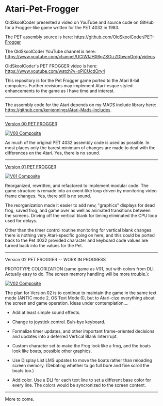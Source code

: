 # Atari-Pet-Frogger

OldSkoolCoder presented a video on YouTube and source code on GitHub for a Frogger-like game written for the PET 4032 in 1983.

The PET assembly source is here:  https://github.com/OldSkoolCoder/PET-Frogger

The OldSkoolCoder YouTube channel is here:  https://www.youtube.com/channel/UCtWfJHX6gZSOizZDbwmOrdg/videos

OldSkoolCoder's PET FROGGER video is here:  https://www.youtube.com/watch?v=xPiCUcdOry4

This repository is for the Pet Frogger game ported to the Atari 8-bit computers.  Further revisions may implement Atari-esque styled enhancements to the game as I have time and interest.

---

The assembly code for the Atari depends on my MADS include library here: https://github.com/kenjennings/Atari-Mads-Includes.  

---

[Version 00 PET FROGGER](https://github.com/kenjennings/Atari-Pet-Frogger/blob/master/README_V00.md "Version 00 Atari PET FROGGER") 

[![V00 Composite](https://github.com/kenjennings/Atari-Pet-Frogger/raw/master/V00_Composite.png)](https://github.com/kenjennings/Atari-Pet-Frogger/blob/master/README_V00.md)

As much of the original PET 4032 assembly code is used as possible.  In most places only the barest minimum of changes are made to deal with the differences on the Atari.  Yes, there is no sound.

---

[Version 01 PET FROGGER](https://github.com/kenjennings/Atari-Pet-Frogger/blob/master/README_V01.md "Version 01 Atari PET FROGGER") 

[![V01 Composite](https://github.com/kenjennings/Atari-Pet-Frogger/raw/master/V01_Composite.png)](https://github.com/kenjennings/Atari-Pet-Frogger/blob/master/README_V01.md)

Reorganized, rewritten, and refactored to implement modular code.  The game structure is remade into an event-like loop driven by monitoring video frame changes.  Yes, there still is no sound.

The reorganization made it easier to add new, "graphics" displays for dead frog, saved frog, and game over as well as animated transitions between the screens.  Driving off the vertical blank for timing eliminated the CPU loop used for delays.

Other than the timer control routine monitoring for vertical blank changes there is nothing very Atari-specific going on here, and this could be ported back to the Pet 4032 provided character and keyboard code values are turned back into the values for the Pet.

---

Version 02 PET FROGGER -- WORK IN PROGRESS

PROTOTYPE COLORIZATION (same game as V01, but with colors from DLI.  Actually easy to do. The screen memory handling will be more trouble.):

[![V02 Composite](https://github.com/kenjennings/Atari-Pet-Frogger/raw/master/V02_ProtoComposite.png)](https://github.com/kenjennings/Atari-Pet-Frogger/blob/master/README_V02.md)

The plan for Version 02 is to continue to maintain the game in the same text mode (ANTIC mode 2, OS Text Mode 0), but to Atari-cize everything about the screen and game operation.  Ideas under contemplation....

- Add at least simple sound effects.

- Change to joystick control.   Buh-bye keyboard.

- Formalize timer updates, and other important frame-oriented decisions and updates into a deferred Vertical Blank Interrrupt.

- Custom character set to make the Frog look like a frog, and the boats look like boats, possible other graphics.

- Use Display List LMS updates to move the boats rather than reloading screen memory.  (Debating whether to go full bore and fine scroll the boats too.)

- Add color.  Use a DLI for each text line to set a different base color for every line.  The colors would be syncronized to the screen content.

---

More to come.
